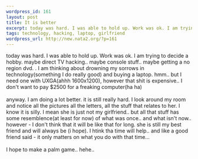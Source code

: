 ```yaml
--- 
wordpress_id: 161
layout: post
title: It is better
excerpt: today was hard. I was able to hold up. Work was ok. I am trying to decide a hobby. maybe direct TV hacking.. maybe console stuff.. maybe getting a no region dvd. . I am thinking about drowning my sorrows in technology(something I do really good) and buying a laptop. hmm.. but I need one with UXGA(ahhh 1600x1200), however that shit is expensive.. I don't want to pay $2500 for a freaking computer(...
tags: technology, hacking, laptop, girlfriend
wordpress_url: http://new.nata2.org/?p=161
---
```

today was hard. I was able to hold up. Work was ok. I am trying to decide a hobby. maybe direct TV hacking.. maybe console stuff.. maybe getting a no region dvd. . I am thinking about drowning my sorrows in technology(something I do really good) and buying a laptop. hmm.. but I need one with UXGA(ahhh 1600x1200), however that shit is expensive.. I don't want to pay $2500 for a freaking computer(ha ha)
<br/><br/>
anyway. I am doing a lot better. it is still really hard. I look around my room and notice all the pictures all the letters, all the stuff that relates to her. I know it is silly. I mean she is just not my girlfriend.. but all that stuff has some resemblence(at least for now) of what was once.. and what isn't now.. however - I don't think that it will be like that for long. she is still my best friend and will always be (i hope). I htink tha time will help.. and like a good friend said - it only matters on what you do with that time...
<br/>
<br/>
I hope to make a palm game.. hehe..
